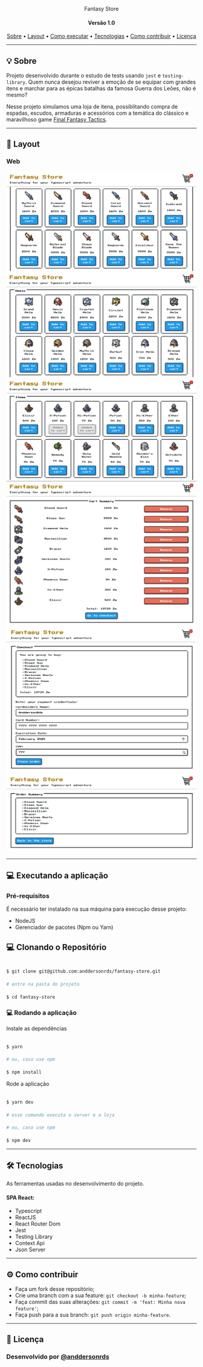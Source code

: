 <p align="center">Fantasy Store</p>
<h4 align="center">Versão 1.0</h4>

<p align="center">
 <a href="#-sobre">Sobre</a> •
 <a href="#-layout">Layout</a> •
 <a href="#-executando-a-aplicação">Como executar</a> •
 <a href="#tecnologias">Tecnologias</a> •
 <a href="#como-contribuir">Como contribuir</a> •
 <a href="#-licença">Licença</a>
</p>

---

## 💡 Sobre

Projeto desenvolvido durante o estudo de tests usando `jest` e `testing-library`. Quem nunca desejou reviver a emoção de se equipar com grandes itens e marchar para as épicas batalhas da famosa Guerra dos Leões, não é mesmo? <br>

Nesse projeto simulamos uma loja de itena, possiblitando compra de espadas, escudos, armaduras e acessórios com a temática do clássico e maravilhoso game [Final Fantasy Tactics](http://dlgames.square-enix.com/fft/en/).<br>

---

## 🎨 Layout


### Web

<p align="center">
  <img alt="TMDB Movies" title="TMDB Movies" src="./.github/1-weapons.png">
  <img alt="TMDB Movies" title="TMDB Movies" src="./.github/2-helms.png">
  <img alt="TMDB Movies" title="TMDB Movies" src="./.github/3-items.png">
  <img alt="TMDB Movies" title="TMDB Movies" src="./.github/4-cart-items.png">
  <img alt="TMDB Movies" title="TMDB Movies" src="./.github/5-checkout.png">
  <img alt="TMDB Movies" title="TMDB Movies" src="./.github/6-order.png">
</p>

---

## 💻 Executando a aplicação

### Pré-requisitos

É necessário ter instalado na sua máquina para execução desse projeto:
- NodeJS
- Gerenciador de pacotes (Npm ou Yarn)

## 💻 Clonando o Repositório

```bash

$ git clone git@github.com:anddersonrds/fantasy-store.git

# entre na pasta do projeto

$ cd fantasy-store

```
### 💻 Rodando a aplicação

Instale as dependências

```bash

$ yarn

# ou, caso use npm

$ npm install

```

Rode a aplicação

```bash

$ yarn dev

# esse comando executa o server e a loja

# ou, caso use npm

$ npm dev

```

---

<h2 id="tecnologias"> 🛠️ Tecnologias </h2>

As ferramentas usadas no desenvolvimento do projeto.

#### SPA React:
- Typescript
- ReactJS
- React Router Dom
- Jest
- Testing Library
- Context Api
- Json Server

---

<h2 id="como-contribuir"> ⚙️ Como contribuir </h2>

- Faça um fork desse repositório;
- Crie uma branch com a sua feature: `git checkout -b minha-feature`;
- Faça commit das suas alterações: `git commit -m 'feat: Minha nova feature'`;
- Faça push para a sua branch: `git push origin minha-feature`.

---

## 📝 Licença

### Desenvolvido por [@anddersonrds](https://github.com/anddersonrds)
